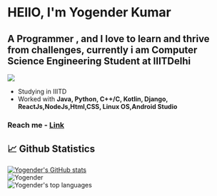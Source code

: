 # HEllO, I'm Yogender Kumar

## A Programmer , and I love to learn and thrive from challenges, currently i am Computer Science Engineering Student at IIITDelhi 

![](https://komarev.com/ghpvc/?username=Yogender21505&color=blue&style=flat-square)

* Studying in IIITD
* Worked with **Java, Python, C++/C, Kotlin, Django, ReactJs,NodeJs,Html,CSS, Linux OS,Android Studio**

### Reach me - [Link](https://yogender21505.github.io/)

## 📈 Github Statistics

[![Yogender's GitHub stats](https://github-readme-stats.vercel.app/api?username=Yogender21505&hide=contribs,prs&theme=react)](https://github.com/anuraghazra/github-readme-stats)  
![Yogender](https://github-readme-streak-stats.herokuapp.com?user=Yogender21505&theme=react)  
![Yogender's top languages](https://github-readme-stats.vercel.app/api/top-langs/?username=Yogender21505&layout=compact&show_icons=true&theme=react)  
